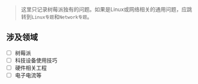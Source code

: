 > 这里只记录树莓派独有的问题。如果是Linux或网络相关的通用问题，应跳转到`Linux专题`和`Network专题`。

## 涉及领域
- [ ] 树莓派
- [ ] 科技设备使用技巧
- [ ] 硬件相关工程
- [ ] 电子电流等
